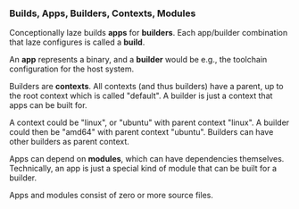### Builds, Apps, Builders, Contexts, Modules

Conceptionally laze builds **apps** for **builders**.
Each app/builder combination that laze configures is called a **build**.

An **app** represents a binary, and a **builder** would be e.g., the toolchain
configuration for the host system.

Builders are **contexts**. All contexts (and thus builders) have a parent,
up to the root context which is called "default". A builder is just a context
that apps can be built for.

A context could be "linux", or "ubuntu" with parent context "linux". A builder
could then be "amd64" with parent context "ubuntu". Builders can have other
builders as parent context.

Apps can depend on **modules**, which can have dependencies themselves.
Technically, an app is just a special kind of module that can be built for a
builder.

Apps and modules consist of zero or more source files.
